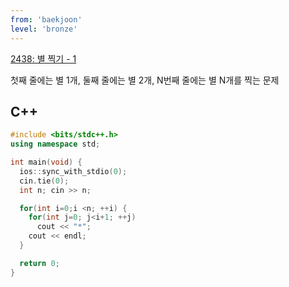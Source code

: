 ```yaml
---
from: 'baekjoon'
level: 'bronze'
---
```


[2438: 별 찍기 - 1](https://www.acmicpc.net/problem/2438)

첫째 줄에는 별 1개, 둘째 줄에는 별 2개, N번째 줄에는 별 N개를 찍는 문제

## C++ 
```cpp
#include <bits/stdc++.h> 
using namespace std;

int main(void) {
  ios::sync_with_stdio(0);
  cin.tie(0);
  int n; cin >> n;

  for(int i=0;i <n; ++i) {
    for(int j=0; j<i+1; ++j)
      cout << "*";
    cout << endl;
  }

  return 0;
}
```
